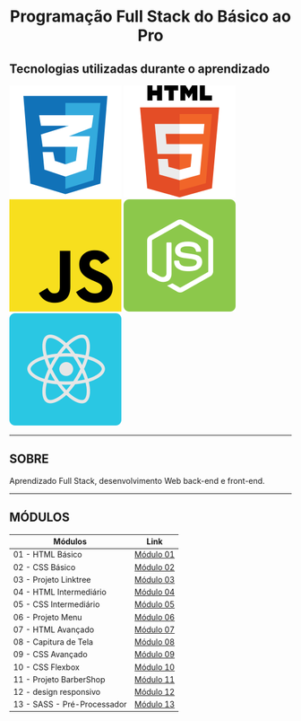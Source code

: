 <h1 align="center">
  Programação Full Stack do Básico ao Pro
</h1>

## Tecnologias utilizadas durante o aprendizado

![HTML Logo](/.github/img/logos/css.svg)
![CSS Logo](/.github/img/logos/html.svg)
![JavaScript Logo](/.github/img/logos/javascript.svg)
![NodeJS Logo](/.github/img/logos/nodejs.svg)
![React Logo](/.github/img/logos/reactjs.svg)

---

## SOBRE

Aprendizado Full Stack, desenvolvimento Web back-end e front-end.

---

## MÓDULOS

| Módulos                     | Link                                        |
| --------------------------- | ------------------------------------------- |
| 01 - HTML Básico            | [Módulo 01](/01-HTML-basico/)               |
| 02 - CSS Básico             | [Módulo 02](/02-CSS-basico/)                |
| 03 - Projeto Linktree       | [Módulo 03](/03-projeto-linktree/)          |
| 04 - HTML Intermediário     | [Módulo 04](/04-html/)                      |
| 05 - CSS Intermediário      | [Módulo 05](/05-css/)                       |
| 06 - Projeto Menu           | [Módulo 06](/06-projeto-menu/)              |
| 07 - HTML Avançado          | [Módulo 07](/07-html-avancado/)             |
| 08 - Capitura de Tela       | [Módulo 08](/08-desafio-Pagina-de-captura/) |
| 09 - CSS Avançado           | [Módulo 09](/09-css-avancado/)              |
| 10 - CSS Flexbox            | [Módulo 10](/10-css-flexbox/)               |
| 11 - Projeto BarberShop     | [Módulo 11](/11-projeto-barberShop/)        |
| 12 - design responsivo      | [Módulo 12](/12-design-responsivo/)         |
| 13 - SASS - Pré-Processador | [Módulo 13](/13-SASS/)                      |
